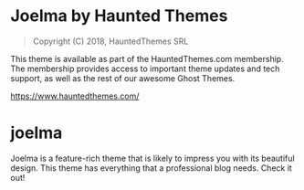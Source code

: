 Joelma by Haunted Themes
============================

> Copyright (C) 2018, HauntedThemes SRL

This theme is available as part of the HauntedThemes.com membership. The membership provides
access to important theme updates and tech support, as well as the rest of 
our awesome Ghost Themes.

https://www.hauntedthemes.com/

# joelma
Joelma is a feature-rich theme that is likely to impress you with its beautiful design. This theme has everything that a professional blog needs. Check it out!